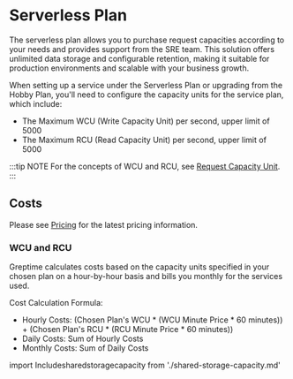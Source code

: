 # Serverless Plan

The serverless plan allows you to purchase request capacities according to your needs
and provides support from the SRE team.
This solution offers unlimited data storage and configurable retention,
making it suitable for production environments and scalable with your business growth.

When setting up a service under the Serverless Plan or upgrading from the Hobby Plan,
you'll need to configure the capacity units for the service plan, which include:

- The Maximum WCU (Write Capacity Unit) per second, upper limit of 5000
- The Maximum RCU (Read Capacity Unit) per second, upper limit of 5000

:::tip NOTE
For the concepts of WCU and RCU, see [Request Capacity Unit](request-capacity-unit.md).
:::

## Costs

Please see [Pricing](https://greptime.com/pricing) for the latest pricing information.

### WCU and RCU

Greptime calculates costs based on the capacity units specified in your chosen plan on a hour-by-hour basis 
and bills you monthly for the services used.

Cost Calculation Formula:

- Hourly Costs: (Chosen Plan's WCU * (WCU Minute Price * 60 minutes)) + (Chosen Plan's RCU * (RCU Minute Price * 60 minutes))
- Daily Costs: Sum of Hourly Costs
- Monthly Costs: Sum of Daily Costs

import Includesharedstoragecapacity from './shared-storage-capacity.md' 

<Includesharedstoragecapacity/>

<!-- ### Cost Optimization

Here are some tips to optimize your costs:

- Select appropriate capacity units for your service plan to avoid overpaying for unused capacity.
- Set a data retention policy to drop unnecessary data and reduce storage costs. -->

